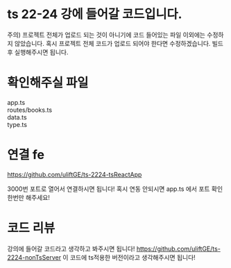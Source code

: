 # ts 22-24 강에 들어갈 코드입니다. 

주의) 
프로젝트 전체가 업로드 되는 것이 아니기에 코드 들어있는 파일 이외에는 수정하지 않았습니다. 
혹시 프로젝트 전체 코드가 업로드 되어야 한다면 수정하겠습니다. 
빌드 후 실행해주시면 됩니다. 

# 확인해주실 파일 

app.ts <br/>
routes/books.ts <br/>
data.ts <br/>
type.ts 

# 연결 fe

https://github.com/uliftGE/ts-2224-tsReactApp <br/>

3000번 포트로 열어서 연결하시면 됩니다! 
혹시 연동 안되시면 app.ts 에서 포트 확인 한번만 해주세요!



# 코드 리뷰 

강의에 들어갈 코드라고 생각하고 봐주시면 됩니다! 
https://github.com/uliftGE/ts-2224-nonTsServer
이 코드에 ts적용한 버전이라고 생각해주시면 됩니다!
